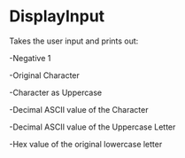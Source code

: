 # DisplayInput

Takes the user input and prints out:

-Negative 1

-Original Character 

-Character as Uppercase 

-Decimal ASCII value of the Character 

-Decimal ASCII value of the Uppercase Letter 

-Hex value of the original lowercase letter 

